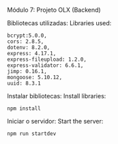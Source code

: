 Módulo 7: Projeto OLX (Backend)

Bibliotecas utilizadas:
Libraries used:

    bcrypt:5.0.0,
    cors: 2.8.5,
    dotenv: 8.2.0,
    express: 4.17.1,
    express-fileupload: 1.2.0,
    express-validator: 6.6.1,
    jimp: 0.16.1,
    mongoose: 5.10.12,
    uuid: 8.3.1
    
Instalar bibliotecas:
Install libraries:

    npm install

Iniciar o servidor:
Start the server:

    npm run startdev
